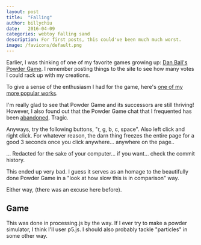 ```yaml
---
layout: post
title:  "Falling"
author: billychiu
date:   2016-04-09
categories: webtoy falling sand
description: For first posts, this could've been much much worst.
image: /favicons/default.png
---
```


Earlier, I was thinking of one of my favorite games growing up: [Dan Ball's Powder Game](http://dan-ball.jp/en/javagame/dust/). I remember posting things to the site to see how many votes I could rack up with my creations.

To give a sense of the enthusiasm I had for the game, here's [one of my more popular works](http://dan-ball.jp/en/javagame/dust/218608.html).

I'm really glad to see that Powder Game and its successors are still thriving! However, I also found out that the Powder Game chat that I frequented has been [abandoned](http://xat.com/1991roncampo). Tragic.

Anyways, try the following buttons, "r, g, b, c, space". Also left click and right click. For whatever reason, the darn thing freezes the entire page for a good 3 seconds once you click anywhere... anywhere on the page..

... Redacted for the sake of your computer... if you want... check the commit history.

This ended up very bad. I guess it serves as an homage to the beautifully done Powder Game in a "look at how slow this is in comparison" way.

Either way, (there was an excuse here before).

## Game

This was done in processing.js by the way. If I ever try to make a powder simulator, I think I'll user p5.js. I should also probably tackle "particles" in some other way.
